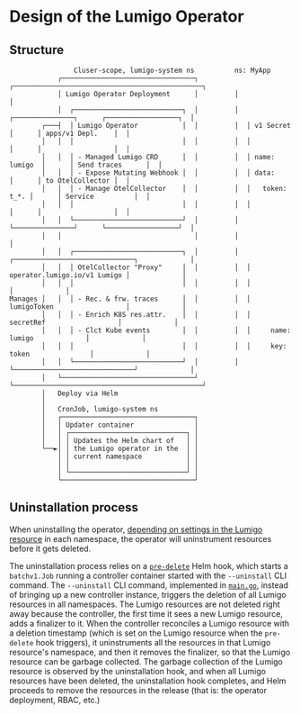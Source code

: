 # Design of the Lumigo Operator

## Structure

```
                Cluser-scope, lumigo-system ns          ns: MyApp
            ┌─────────────────────────────────┐         ┌───────────────────────────────────────────────┐
            │ Lumigo Operator Deployment      │         │                                               │
            │  ┌───────────────────────────┐  │         │  ┌───────────────┐      ┌──────────────────┐  │
        ┌───┤  │ Lumigo Operator           │  │         │  │ v1 Secret     │      │ apps/v1 Depl.    │  │
        │   │  │                           │  │         │  │               │      │                  │  │
        │   │  │ - Managed Lumigo CRD      │  │         │  │ name: lumigo  │      │ Send traces      │  │
        │   │  │ - Expose Mutating Webhook │  │         │  │ data:         │      │ to OtelCollector │  │
        │   │  │ - Manage OtelCollector    │  │         │  │   token: t_*. │      │ Service          │  │
        │   │  │                           │  │         │  │               │      │                  │  │
        │   │  └───────────────────────────┘  │         │  └───────────────┘      └──────────────────┘  │
        │   │                                 │         │                                               │
        │   │  ┌───────────────────────────┐  │         │  ┌──────────────────────────────┐             │
        │   │  │ OtelCollector "Proxy"     │  │         │  │ operator.lumigo.io/v1 Lumigo │             │
        │   │  │                           │  │         │  │                              │             │
Manages │   │  │ - Rec. & frw. traces      │  │         │  │ lumigoToken                  │             │
        │   │  │ - Enrich K8S res.attr.    │  │         │  │   secretRef                  │             │
        │   │  │ - Clct Kube events        │  │         │  │     name: lumigo             │             │
        │   │  │                           │  │         │  │     key: token               │             │
        │   │  └───────────────────────────┘  │         │  └──────────────────────────────┘             │
        │   └─────────────────────────────────┘         └───────────────────────────────────────────────┘
        │   Deploy via Helm
        │
        │   CronJob, lumigo-system ns
        │   ┌─────────────────────────────────┐
        │   │ Updater container               │
        │   │ ┌─────────────────────────────┐ │
        │   │ │ Updates the Helm chart of   │ │
        └──►│ │ the Lumigo operator in the  │ │
            │ │ current namespace           │ │
            │ │                             │ │
            │ └─────────────────────────────┘ │
            └─────────────────────────────────┘
```

## Uninstallation process

When uninstalling the operator, [depending on settings in the Lumigo resource](README.md#remove-injection-from-existing-resources) in each namespace, the operator will uninstrument resources before it gets deleted.

The uninstallation process relies on a [`pre-delete`](./charts/lumigo-operator/templates/uninstallation/uninstall-hook.yaml) Helm hook, which starts a `batchv1.Job` running a controller container started with the `--uninstall` CLI command.
The `--uninstall` CLI command, implemented in [`main.go`](./main.go), instead of bringing up a new controller instance, triggers the deletion of all Lumigo resources in all namespaces.
The Lumigo resources are not deleted right away because the controller, the first time it sees a new Lumigo resource, adds a finalizer to it.
When the controller reconciles a Lumigo resource with a deletion timestamp (which is set on the Lumigo resource when the `pre-delete` hook triggers), it uninstruments all the resources in that Lumigo resource's namespace, and then it removes the finalizer, so that the Lumigo resource can be garbage collected.
The garbage collection of the Lumigo resource is observed by the uninstallation hook, and when all Lumigo resources have been deleted, the uninstallation hook completes, and Helm proceeds to remove the resources in the release (that is: the operator deployment, RBAC, etc.)